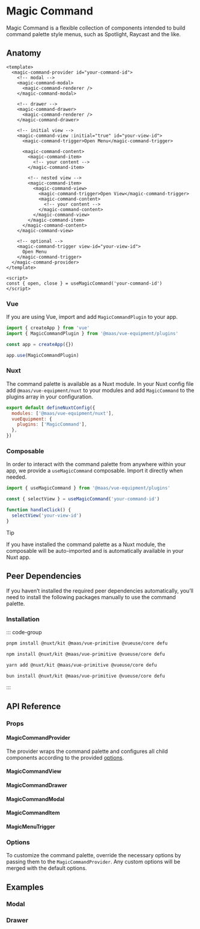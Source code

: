# Magic Command

Magic Command is a flexible collection of components intended to build command palette style menus, such as Spotlight, Raycast and the like.

<component-preview src="./demo/ModalDemo.vue"/>

<!--@include: @/apps/docs/src/content/snippets/overview.md-->

## Anatomy

```vue
<template>
  <magic-command-provider id="your-command-id">
    <!-- modal -->
    <magic-command-modal>
      <magic-command-renderer />
    </magic-command-modal>

    <!-- drawer -->
    <magic-command-drawer>
      <magic-command-renderer />
    </magic-command-drawer>

    <!-- initial view -->
    <magic-command-view :initial="true" id="your-view-id">
      <magic-command-trigger>Open Menu</magic-command-trigger>

      <magic-command-content>
        <magic-command-item>
          <!-- your content -->
        </magic-command-item>

        <!-- nested view -->
        <magic-command-item>
          <magic-command-view>
            <magic-command-trigger>Open View</magic-command-trigger>
            <magic-command-content>
              <!-- your content -->
            </magic-command-content>
          </magic-command-view>
        </magic-command-item>
      </magic-command-content>
    </magic-command-view>

    <!-- optional -->
    <magic-command-trigger view-id="your-view-id">
      Open Menu
    </magic-command-trigger>
  </magic-command-provider>
</template>

<script>
const { open, close } = useMagicCommand('your-command-id')
</script>
```

<!--@include: @/apps/docs/src/content/snippets/installation.md-->

### Vue

If you are using Vue, import and add `MagicCommandPlugin` to your app.

```js
import { createApp } from 'vue'
import { MagicCommandPlugin } from '@maas/vue-equipment/plugins'

const app = createApp({})

app.use(MagicCommandPlugin)
```

### Nuxt

The command palette is available as a Nuxt module. In your Nuxt config file add `@maas/vue-equipment/nuxt` to your modules and add `MagicCommand` to the plugins array in your configuration.

```js
export default defineNuxtConfig({
  modules: ['@maas/vue-equipment/nuxt'],
  vueEquipment: {
    plugins: ['MagicCommand'],
  },
})
```

### Composable

In order to interact with the command palette from anywhere within your app, we provide a `useMagicCommand` composable. Import it directly when needed.

```js
import { useMagicCommand } from '@maas/vue-equipment/plugins'

const { selectView } = useMagicCommand('your-command-id')

function handleClick() {
  selectView('your-view-id')
}
```

> [!TIP]
> If you have installed the command palette as a Nuxt module, the composable will be auto-imported and is automatically available in your Nuxt app.

## Peer Dependencies

If you haven’t installed the required peer dependencies automatically, you’ll need to install the following packages manually to use the command palette.

<ProseTable
  :columns="[
    { label: 'Package'},
  ]"
  :rows="[
    {
      items: [
        {
          label: '[@nuxt/kit](https://www.npmjs.com/package/@nuxt/kit)'
        }
      ]
    },
    {
      items: [
        {
          label: '[@maas/vue-primitive](https://www.npmjs.com/package/@maas/vue-primitive)'
        }
      ]
    },
    {
      items: [
        {
          label: '[@vueuse/core](https://www.npmjs.com/package/@vueuse/core)'
        }
      ]
    },
     {
      items: [
        {
          label: '[defu](https://www.npmjs.com/package/defu)'
        }
      ]
    },
  ]"
/>

### Installation

::: code-group

```sh [pnpm]
pnpm install @nuxt/kit @maas/vue-primitive @vueuse/core defu
```

```sh [npm]
npm install @nuxt/kit @maas/vue-primitive @vueuse/core defu
```

```sh [yarn]
yarn add @nuxt/kit @maas/vue-primitive @vueuse/core defu
```

```sh [bun]
bun install @nuxt/kit @maas/vue-primitive @vueuse/core defu
```

:::

## API Reference

### Props

#### MagicCommandProvider

The provider wraps the command palette and configures all child components according to the provided [options](#options).

<ProseTable 
  :columns="[
    { label: 'Prop' },
    { label: 'Type' },
    { label: 'Required' }
  ]"
  :rows="[
    {
      items: [
        {
          label: 'id',
          description: 'Providing an id is required. Can either be a string or a ref.'
        },
        {
          label: 'MaybeRef\<string\>',
          escape: true
        },
        {
          label: 'true'
        }
      ]
    },
    {
      items: [
        {
          label: 'asChild',
          description: 'Prevent the component from rendering and pass all functionality to a child element.'
        },
        {
          label: 'boolean'
        },
        {
          label: 'false'
        }
      ]
    },
    {
      items: [
        {
          label: 'options',
          description: 'Refer to the [options table](#options) for details.'
        },
        {
          label: 'MagicMenuOptions'
        },
        {
          label: 'false'
        }
      ]
    },
  ]"
/>

#### MagicCommandView

<ProseTable 
  :columns="[
    { label: 'Prop' },
    { label: 'Type' },
    { label: 'Required' }
  ]"
  :rows="[
    {
      items: [
        {
          label: 'id',
          description: 'Providing an id is optional. Can either be a string or a ref. Neccessary for interacting with the view through `useMagicCommand`.'
        },
        {
          label: 'MaybeRef\<string\>',
          escape: true
        },
        {
          label: 'false'
        }
      ]
    },
    {
      items: [
        {
          label: 'initial',
          description: 'When set to `true` this view will be visible when opening the command palette.'
        },
       {
          label: 'boolean'
        },
        {
          label: 'false'
        }
      ]
    },
  ]"
/>

#### MagicCommandDrawer

<ProseTable 
  :columns="[
    { label: 'Prop' },
    { label: 'Type' },
    { label: 'Required' }
  ]"
  :rows="[
    {
      items: [
        {
          label: 'Options',
          description: 'Refer to the MagicDrawer [options table](/plugins/MagicDrawer#options) for details. '
        },
        {
          label: 'MagicCommandDrawerOptions',
        },
        {
          label: 'false'
        }
      ]
    }
  ]"
/>

#### MagicCommandModal

<ProseTable 
  :columns="[
    { label: 'Prop' },
    { label: 'Type' },
    { label: 'Required' }
  ]"
  :rows="[
    {
      items: [
        {
          label: 'Options',
          description: 'Refer to the MagicModal [options table](/plugins/MagicModal#options) for details. '
        },
        {
          label: 'MagicCommandModalOptions',
        },
        {
          label: 'false'
        }
      ]
    }
  ]"
/>

#### MagicCommandItem

<ProseTable 
  :columns="[
    { label: 'Prop' },
    { label: 'Type' },
    { label: 'Required' }
  ]"
  :rows="[
    {
      items: [
        {
          label: 'id',
          description: 'Providing an id is optional.'
        },
        {
          label: 'string'
        },
        {
          label: 'false'
        }
      ]
    },
    {
      items: [
        {
          label: 'disabled',
          description: 'Disable the command item.'
        },
        {
          label: 'boolean'
        },
        {
          label: 'false'
        }
      ]
    }
  ]"
/>

#### MagicMenuTrigger

<ProseTable 
  :columns="[
    { label: 'Prop' },
    { label: 'Type' },
    { label: 'Required' }
  ]"
  :rows="[
    {
      items: [
        {
          label: 'viewId',
          description: 'Optionally pass the `viewId` of the related view. Can be omitted if the component is nested under `MagicCommandView`.'
        },
        {
          label: 'string'
        },
        {
          label: 'false'
        }
      ]
    },
    {
      items: [
        {
          label: 'disabled',
          description: 'Disable the trigger.'
        },
        {
          label: 'boolean'
        },
        {
          label: 'false'
        }
      ]
    },
    {
      items: [
        {
          label: 'active',
          description: 'Force active state. If the trigger is nested inside `MagicCommandItem`, it will inherit its active state, which in return activates the '
        },
        {
          label: 'boolean'
        },
        {
          label: 'false'
        }
      ]
    },
    {
      items: [
        {
          label: 'trigger',
          description: 'Override the interactions that activate the trigger.'
        },
        {
          label: 'Interaction[]',
          description: 'Array<\'click\' | \'mouseenter\'>',
        },
        {
          label: 'false'
        }
      ]
    },
    {
      items: [
        {
          label: 'Action',
          description: 'Choose if the trigger opens or closes the related view.'
        },
        {
          label: 'Action',
          description: '\'open\' | \'close\'',
        },
        {
          label: 'false'
        }
      ]
    },
    {
      items: [
        {
          label: 'asChild',
          description: 'Prevent the component from rendering and pass all functionality to a child element.'
        },
        {
          label: 'boolean'
        },
        {
          label: 'false'
        }
      ]
    }
  ]"
/>

### Options

To customize the command palette, override the necessary options by passing them to the `MagicCommandProvider`. Any custom options will be merged with the default options.

<ProseTable
:columns="[
{ label: 'Option' },
{ label: 'Type' },
{ label: 'Default' }
]"
:rows="[
  {
    items: [
      {
        label: 'debug',
        description: 'Set to true to get verbose error logs.',
      },
      { label: 'boolean' },
      { label: 'false' },
    ],
  },
  {
    items: [
      {
        label: 'transition.content',
        description: 'Override the transition name of the command content.',
      },
      { label: 'string' },
      { label: 'magic-command-content' },
    ],
  },
  {
    items: [
      {
        label: 'keyListener.open',
        description: 'Key combinations that will open the command menu.',
      },
      { label: 'string[] | false' },
      { label: '[\'Cmd+k\']' },
    ],
  },
  {
    items: [
      {
        label: 'keyListener.close',
        description: 'Key combinations that will close the command menu.',
      },
      { label: 'string[] | false' },
      { label: '[\'Escape\']' },
    ],
  },
  {
    items: [
      {
        label: 'keyListener.next',
        description: 'Key combinations that will select the next item.',
      },
      { label: 'string[] | false' },
      { label: '[\'ArrowDown\']' },
    ],
  },
  {
    items: [
      {
        label: 'keyListener.prev',
        description: 'Key combinations that will select the previous item.',
      },
      { label: 'string[] | false' },
      { label: '[\'ArrowUp\']' },
    ],
  },
  {
    items: [
      {
        label: 'keyListener.enter',
        description:
          'Key combinations that will trigger `MagicCommandTrigger` when active.',
      },
      { label: 'string[] | false' },
      { label: '[\'Enter\']' },
    ],
  },
  {
    items: [
      {
        label: 'loop',
        description:
          'Whether to loop through items when reaching the end of the list.',
      },
      { label: 'boolean' },
      { label: 'false' },
    ],
  },
]"
/>

## Examples

### Modal

<component-preview src="./demo/ModalDemo.vue"/>

### Drawer

<component-preview src="./demo/DrawerDemo.vue"/>
